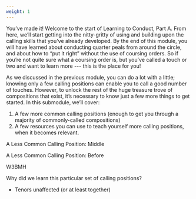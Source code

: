 ```yaml
---
weight: 1
---
```


You’ve made it! Welcome to the start of Learning to Conduct, Part A. From here, we’ll start getting into the nitty-gritty of using and building upon the calling skills that you’ve already developed. By the end of this module, you will have learned about conducting quarter peals from around the circle, and about how to “put it right” without the use of coursing orders. So if you’re not quite sure what a coursing order is, but you’ve called a touch or two and want to learn more --- this is the place for you!

As we discussed in the previous module, you can do a lot with a little; knowing only a few calling positions can enable you to call a good number of touches. However, to unlock the rest of the huge treasure trove of compositions that exist, it’s necessary to know just a few more things to get started. In this submodule, we’ll cover:



1. A few more common calling positions (enough to get you through a majority of commonly-called compositions)
2. A few resources you can use to teach yourself more calling positions, when it becomes relevant.

A Less Common Calling Position: Middle

A Less Common Calling Position: Before

W3BMH

Why did we learn this particular set of calling positions?



*   Tenors unaffected (or at least together)